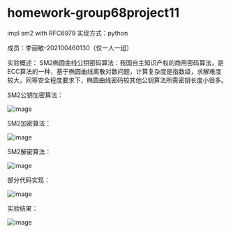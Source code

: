 # homework-group68project11
impl sm2 with RFC6979
实现方式：python

成员：李丽敏-202100460130（仅一人一组）

实验概述：
   SM2椭圆曲线公钥密码算法：我国自主知识产权的商用密码算法，是ECC算法的一种，基于椭圆曲线离散对数问题，计算复杂度是指数级，求解难度较大，同等安全程度要求下，椭圆曲线密码较其他公钥算法所需密钥长度小很多。

   SM2公钥加密算法：


 ![image](https://github.com/llmgroup68/homework-group68project11/assets/138642474/b730e505-0653-4ccc-8bad-c84cebd4a6ae)

  SM2加密算法：


  ![image](https://github.com/llmgroup68/homework-group68project11/assets/138642474/0d44b911-1403-4661-89cf-4664e54894b6)


  SM2解密算法：


  ![image](https://github.com/llmgroup68/homework-group68project11/assets/138642474/3bc15e79-6fc9-4fa1-a459-801457a89372)


  部分代码实现：


  ![image](https://github.com/llmgroup68/homework-group68project11/assets/138642474/c380a55e-5f33-4d33-87a9-5cb032926efa)


  实验结果：

  ![image](https://github.com/llmgroup68/homework-group68project11/assets/138642474/7fdecc13-04c2-45b5-9004-28afb216d473)

  





   

   
